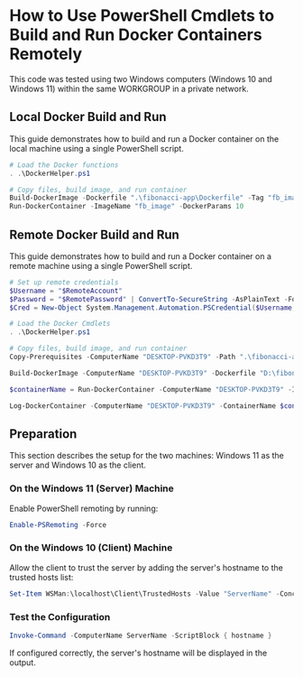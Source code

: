 
# How to Use PowerShell Cmdlets to Build and Run Docker Containers Remotely

This code was tested using two Windows computers (Windows 10 and Windows 11) within the same WORKGROUP in a private network.

## Local Docker Build and Run  

This guide demonstrates how to build and run a Docker container on the local machine using a single PowerShell script.

```powershell
# Load the Docker functions
. .\DockerHelper.ps1

# Copy files, build image, and run container
Build-DockerImage -Dockerfile ".\fibonacci-app\Dockerfile" -Tag "fb_image" -Context ".\fibonacci-app"
Run-DockerContainer -ImageName "fb_image" -DockerParams 10
```


## Remote Docker Build and Run  

This guide demonstrates how to build and run a Docker container on a remote machine using a single PowerShell script.

```powershell
# Set up remote credentials
$Username = "$RemoteAccount"
$Password = "$RemotePassword" | ConvertTo-SecureString -AsPlainText -Force
$Cred = New-Object System.Management.Automation.PSCredential($Username, $Password)

# Load the Docker Cmdlets
. .\DockerHelper.ps1

# Copy files, build image, and run container
Copy-Prerequisites -ComputerName "DESKTOP-PVKD3T9" -Path ".\fibonacci-app" -Destination "D"

Build-DockerImage -ComputerName "DESKTOP-PVKD3T9" -Dockerfile "D:\fibonacci-app\Dockerfile" -Tag "fb_image" -Context "D:\fibonacci-app"

$containerName = Run-DockerContainer -ComputerName "DESKTOP-PVKD3T9" -ImageName "fb_image" -DockerParams "--detach" -ContainerParams ""

Log-DockerContainer -ComputerName "DESKTOP-PVKD3T9" -ContainerName $containerName

```

## Preparation  

This section describes the setup for the two machines: Windows 11 as the server and Windows 10 as the client.

### On the Windows 11 (Server) Machine  
Enable PowerShell remoting by running:  

```powershell
Enable-PSRemoting -Force
```

### On the Windows 10 (Client) Machine  
Allow the client to trust the server by adding the server's hostname to the trusted hosts list:

```powershell
Set-Item WSMan:\localhost\Client\TrustedHosts -Value "ServerName" -Concatenate
```

### Test the Configuration  
```powershell
Invoke-Command -ComputerName ServerName -ScriptBlock { hostname }

```
If configured correctly, the server's hostname will be displayed in the output.



